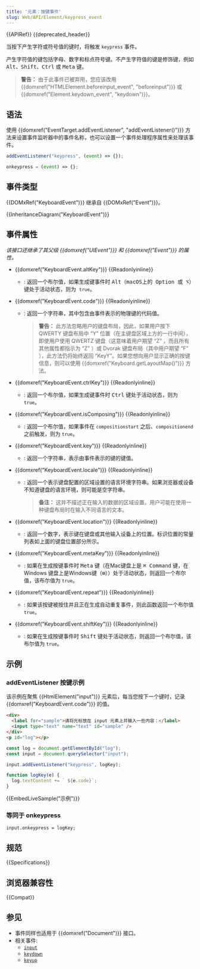 ```yaml
---
title: '元素：按键事件'
slug: Web/API/Element/keypress_event
---
```


{{APIRef}} {{deprecated_header}}

当按下产生字符或符号值的键时，将触发 `keypress` 事件。

产生字符值的键包括字母、数字和标点符号键。不产生字符值的键是修饰键，例如 <kbd>Alt</kbd>、<kbd>Shift</kbd>、<kbd>Ctrl</kbd> 或 <kbd>Meta</kbd> 键。

> **警告：** 由于此事件已被弃用，您应该改用 {{domxref("HTMLElement.beforeinput_event", "beforeinput")}} 或 {{domxref("Element.keydown_event", "keydown")}}。

## 语法

使用 {{domxref("EventTarget.addEventListener", "addEventListener()")}} 方法来设置事件监听器中的事件名称，也可以设置一个事件处理程序属性来处理该事件。

```js
addEventListener("keypress", (event) => {});

onkeypress = (event) => {};
```

## 事件类型

{{DOMxRef("KeyboardEvent")}} 继承自 {{DOMxRef("Event")}}。

{{InheritanceDiagram("KeyboardEvent")}}

## 事件属性

_该接口还继承了其父级 {{domxref("UIEvent")}} 和 {{domxref("Event")}} 的属性。_

- {{domxref("KeyboardEvent.altKey")}} {{Readonlyinline}}

  - : 返回一个布尔值，如果生成键事件时 <kbd>Alt</kdb>（macOS上的 <kbd>Option</kbd> 或 <kbd>⌥</kbd>）键处于活动状态，则为 `true`。

- {{domxref("KeyboardEvent.code")}} {{Readonlyinline}}

  - : 返回一个字符串，其中包含由事件表示的物理键的代码值。

    > **警告：** 此方法忽略用户的键盘布局，因此，如果用户按下 QWERTY 键盘布局中 “Y” 位置（在主键盘区域上方的一行中间），即使用户使用 QWERTZ 键盘（这意味着用户期望 “Z” ，而且所有其他属性都指示为 “Z” ）或 Dvorak 键盘布局（其中用户期望 “F” ），此方法仍将始终返回   “KeyY”。如果您想向用户显示正确的按键信息，则可以使用 {{domxref("Keyboard.getLayoutMap()")}} 方法。

- {{domxref("KeyboardEvent.ctrlKey")}} {{Readonlyinline}}

  - : 返回一个布尔值，如果生成键事件时 <kbd>Ctrl</kbd> 键处于活动状态，则为 `true`。

- {{domxref("KeyboardEvent.isComposing")}} {{Readonlyinline}}
  - : 返回一个布尔值，如果事件在 `compositionstart` 之后、`compositionend` 之前触发，则为 `true`。

- {{domxref("KeyboardEvent.key")}} {{Readonlyinline}}
  - : 返回一个字符串，表示由事件表示的键的键值。

- {{domxref("KeyboardEvent.locale")}} {{Readonlyinline}}

  - : 返回一个表示键盘配置的区域设置的语言环境字符串。如果浏览器或设备不知道键盘的语言环境，则可能是空字符串。

    > **备注：** 这并不描述正在输入的数据的区域设置。用户可能在使用一种键盘布局时在输入不同语言的文本。

- {{domxref("KeyboardEvent.location")}} {{Readonlyinline}}
  - : 返回一个数字，表示键在键盘或其他输入设备上的位置。标识位置的常量列表如上面的键盘位置部分所示。

- {{domxref("KeyboardEvent.metaKey")}} {{Readonlyinline}}

  - : 如果在生成按键事件时 <kbd>Meta</kbd> 键（在Mac键盘上是 <kbd>⌘ Command</kbd> 键，在 Windows 键盘上是Windows键（<kbd>⊞</kbd>））处于活动状态，则返回一个布尔值，该布尔值为 `true`。

- {{domxref("KeyboardEvent.repeat")}} {{Readonlyinline}}
  - : 如果该按键被按住并且正在生成自动重复事件，则此函数返回一个布尔值 `true`。

- {{domxref("KeyboardEvent.shiftKey")}} {{Readonlyinline}}

  - : 如果在生成按键事件时 <kbd>Shift</kbd> 键处于活动状态，则返回一个布尔值，该布尔值为 `true`。

## 示例

### addEventListener 按键示例

该示例在聚焦 {{HtmlElement("input")}} 元素后，每当您按下一个键时，记录 {{domxref("KeyboardEvent.code")}} 的值。

```html
<div>
  <label for="sample">请将光标放在 input 元素上并输入一些内容：</label>
  <input type="text" name="text" id="sample" />
</div>
<p id="log"></p>
```

```js
const log = document.getElementById("log");
const input = document.querySelector("input");

input.addEventListener("keypress", logKey);

function logKey(e) {
  log.textContent += ` ${e.code}`;
}
```

{{EmbedLiveSample("示例")}}

### 等同于 onkeypress

```js-nolint
input.onkeypress = logKey;
```

## 规范

{{Specifications}}

## 浏览器兼容性

{{Compat}}

## 参见

- 事件同样也适用于 {{domxref("Document")}} 接口。
- 相关事件:
  - [`input`](/ja/docs/Web/API/HTMLElement/input_event)
  - [`keydown`](/ja/docs/Web/API/Element/keydown_event)
  - [`keyup`](/ja/docs/Web/API/Element/keyup_event)
